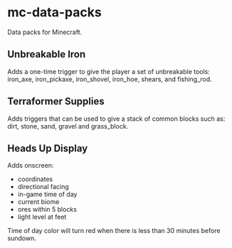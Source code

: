 # mc-data-packs

Data packs for Minecraft.

## Unbreakable Iron

Adds a one-time trigger to give the player a set of unbreakable tools: iron_axe, iron_pickaxe, iron_shovel, iron_hoe, shears, and fishing_rod.

## Terraformer Supplies

Adds triggers that can be used to give a stack of common blocks such as: dirt, stone, sand, gravel and grass_block.

## Heads Up Display

Adds onscreen:

- coordinates
- directional facing
- in-game time of day
- current biome
- ores within 5 blocks
- light level at feet

Time of day color will turn red when there is less than 30 minutes before sundown.
